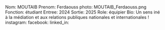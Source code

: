 Nom: MOUTAIB
Prenom: Ferdaouss
photo: MOUTAIB_Ferdaouss.png
Fonction: étudiant
Entree: 2024
Sortie: 2025
Role: équipier
Bio: Un sens iné à la médiation et aux relations publiques nationales et internationales !
instagram:
facebook:
linked_in: 